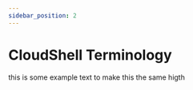 ```yaml
---
sidebar_position: 2
---
```


# CloudShell Terminology

this is some example text to make this the same higth